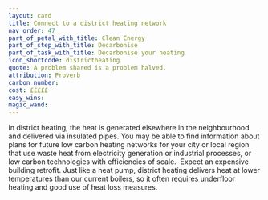 ```yaml
---
layout: card
title: Connect to a district heating network
nav_order: 47
part_of_petal_with_title: Clean Energy
part_of_step_with_title: Decarbonise 
part_of_task_with_title: Decarbonise your heating
icon_shortcode: districtheating
quote: A problem shared is a problem halved.
attribution: Proverb
carbon_number: 
cost: £££££
easy_wins: 
magic_wand: 
---
```


<p>In district heating, the heat is generated elsewhere in the neighbourhood and delivered via insulated pipes.  You may be able to find information about plans for future low carbon heating networks for your city or local region that use waste heat from electricity generation or industrial processes, or low carbon technologies with efficiencies of scale.  Expect an expensive building retrofit. Just like a heat pump, district heating delivers heat at lower temperatures than our current boilers, so it often requires underfloor heating and good use of heat loss measures. </p> 
